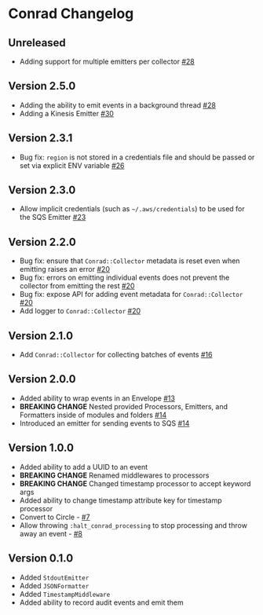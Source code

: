 # Conrad Changelog

## Unreleased
* Adding support for multiple emitters per collector [#28](https://github.com/getoutreach/conrad/pull/28)

## Version 2.5.0
* Adding the ability to emit events in a background thread [#28](https://github.com/getoutreach/conrad/pull/28)
* Adding a Kinesis Emitter [#30](https://github.com/getoutreach/conrad/pull/30)

## Version 2.3.1
* Bug fix: `region` is not stored in a credentials file and should be passed or set via explicit ENV variable [#26](https://github.com/getoutreach/conrad/pull/26)

## Version 2.3.0
* Allow implicit credentials (such as `~/.aws/credentials`) to be used for the SQS Emitter [#23](https://github.com/getoutreach/conrad/pull/23)

## Version 2.2.0
* Bug fix: ensure that `Conrad::Collector` metadata is reset even when emitting raises an error [#20](https://github.com/getoutreach/conrad/pull/20/)
* Bug fix: errors on emitting individual events does not prevent the collector from emitting the rest [#20](https://github.com/getoutreach/conrad/pull/20/)
* Bug fix: expose API for adding event metadata for `Conrad::Collector` [#20](https://github.com/getoutreach/conrad/pull/20/)
* Add logger to `Conrad::Collector` [#20](https://github.com/getoutreach/conrad/pull/20/)

## Version 2.1.0
* Add `Conrad::Collector` for collecting batches of events [#16](https://github.com/getoutreach/conrad/pull/16)

## Version 2.0.0
* Added ability to wrap events in an Envelope [#13](https://github.com/getoutreach/conrad/pull/13)
* **BREAKING CHANGE** Nested provided Processors, Emitters, and Formatters inside of modules and folders [#14](https://github.com/getoutreach/conrad/pull/14)
* Introduced an emitter for sending events to SQS [#14](https://github.com/getoutreach/conrad/pull/14)

## Version 1.0.0

* Added ability to add a UUID to an event
* **BREAKING CHANGE** Renamed middlewares to processors
* **BREAKING CHANGE** Changed timestamp processor to accept keyword args
* Added ability to change timestamp attribute key for timestamp processor
* Convert to Circle - [#7](https://github.com/getoutreach/conrad/commit/e94d17b2ef880bba2e48ca9cc8be2c9b51608a8a)
* Allow throwing `:halt_conrad_processing` to stop processing and throw away an event - [#8](https://github.com/getoutreach/conrad/commit/a0aa6128b3b34db9bce941a0d3e6feccd11b9139)

## Version 0.1.0

* Added `StdoutEmitter`
* Added `JSONFormatter`
* Added `TimestampMiddleware`
* Added ability to record audit events and emit them
